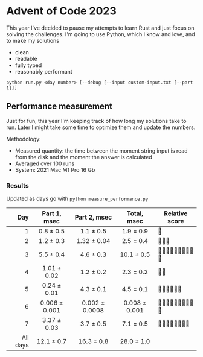 # Advent of Code 2023

This year I've decided to pause my attempts to learn Rust and just focus on solving the challenges.
I'm going to use Python, which I know and love, and to make my solutions
- clean
- readable
- fully typed
- reasonably performant

```shell
python run.py <day number> [--debug [--input custom-input.txt [--part 1]]]
```

## Performance measurement

Just for fun, this year I'm keeping track of how long my solutions take to run. Later I might take some time to
optimize them and update the numbers.

Methodology:
- Measured quantity: the time between the moment string input is read from the disk and the moment the answer is calculated
- Averaged over 100 runs
- System: 2021 Mac M1 Pro 16 Gb 

### Results

Updated as days go with `python measure_performance.py`

<!-- generated table start -->
**Day** | **Part 1**, msec | **Part 2**, msec | **Total**, msec | **Relative score**
---: | :---: | :---: | :---: | ---
1 | 0.8 ± 0.5 | 1.1 ± 0.5 | 1.9 ± 0.9 | 🐢
2 | 1.2 ± 0.3 | 1.32 ± 0.04 | 2.5 ± 0.4 | 🐢🐢🐢
3 | 5.5 ± 0.4 | 4.6 ± 0.3 | 10.1 ± 0.5 | 🐢🐢🐢🐢🐢🐢🐢🐢🐢🐢
4 | 1.01 ± 0.02 | 1.2 ± 0.2 | 2.3 ± 0.2 | 🐢🐢
5 | 0.24 ± 0.01 | 4.3 ± 0.1 | 4.5 ± 0.1 | 🐢🐢🐢🐢🐢🐢
6 | 0.006 ± 0.001 | 0.002 ± 0.0008 | 0.008 ± 0.001 | 🚀🚀🚀🚀🚀🚀🚀🚀🚀🚀
7 | 3.37 ± 0.03 | 3.7 ± 0.5 | 7.1 ± 0.5 | 🐢🐢🐢🐢🐢🐢🐢🐢
All days | 12.1 ± 0.7 | 16.3 ± 0.8 | 28.0 ± 1.0 | 
<!-- generated table end -->
